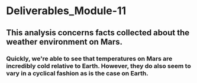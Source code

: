 # Deliverables_Module-11

## This analysis concerns facts collected about the weather environment on Mars.

### Quickly, we're able to see that temperatures on Mars are incredibly cold relative to Earth. However, they do also seem to vary in a cyclical fashion as is the case on Earth.
